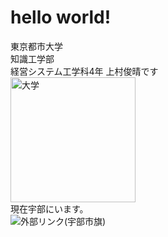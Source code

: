 # hello world!
東京都市大学  
知識工学部  
経営システム工学科4年 上村俊晴です  
<img width="200px" alt="大学" src="./yu-1523018/daigaku.png">  
現在宇部にいます。  
![外部リンク(宇部市旗)](https://upload.wikimedia.org/wikipedia/commons/2/22/Flag_of_Ube%2C_Yamaguchi.svg)
